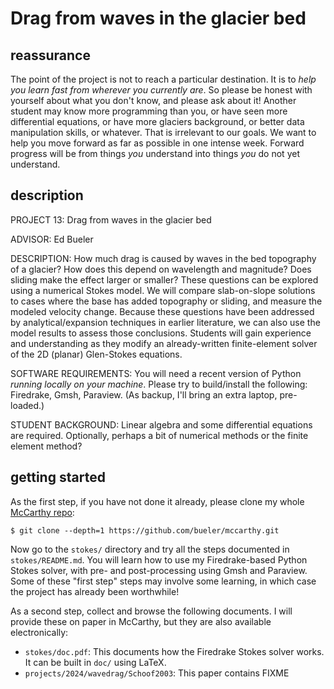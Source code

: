 # Drag from waves in the glacier bed

## reassurance

The point of the project is not to reach a particular destination.  It is to _help you learn fast from wherever you currently are_.  So please be honest with yourself about what you don't know, and please ask about it!  Another student may know more programming than you, or have seen more differential equations, or have more glaciers background, or better data manipulation skills, or whatever.  That is irrelevant to our goals.  We want to help you move forward as far as possible in one intense week.  Forward progress will be from things _you_ understand into things _you_ do not yet understand.

## description

PROJECT 13: Drag from waves in the glacier bed

ADVISOR: Ed Bueler

DESCRIPTION:  How much drag is caused by waves in the bed topography of a glacier?  How does this depend on wavelength and magnitude?  Does sliding make the effect larger or smaller?  These questions can be explored using a numerical Stokes model.  We will compare slab-on-slope solutions to cases where the base has added topography or sliding, and measure the modeled velocity change.  Because these questions have been addressed by analytical/expansion techniques in earlier literature, we can also use the model results to assess those conclusions.  Students will gain experience and understanding as they modify an already-written finite-element solver of the 2D (planar) Glen-Stokes equations.

SOFTWARE REQUIREMENTS: You will need a recent version of Python _running locally on your machine_.  Please try to build/install the following: Firedrake, Gmsh, Paraview.  (As backup, I'll bring an extra laptop, pre-loaded.)

STUDENT BACKGROUND: Linear algebra and some differential equations are required.  Optionally, perhaps a bit of numerical methods or the finite element method?

## getting started

As the first step, if you have not done it already, please clone my whole [McCarthy repo](https://github.com/bueler/mccarthy):

    $ git clone --depth=1 https://github.com/bueler/mccarthy.git

Now go to the `stokes/` directory and try all the steps documented in `stokes/README.md`.  You will learn how to use my Firedrake-based Python Stokes solver, with pre- and post-processing using Gmsh and Paraview.  Some of these "first step" steps may involve some learning, in which case the project has already been worthwhile!

As a second step, collect and browse the following documents.  I will provide these on paper in McCarthy, but they are also available electronically:

  * `stokes/doc.pdf`:  This documents how the Firedrake Stokes solver works.  It can be built in `doc/` using LaTeX.
  * `projects/2024/wavedrag/Schoof2003`:  This paper contains FIXME
